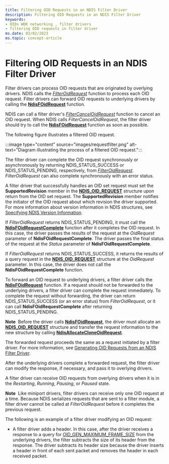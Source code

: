 ```yaml
---
title: Filtering OID Requests in an NDIS Filter Driver
description: Filtering OID Requests in an NDIS Filter Driver
keywords:
- OIDs WDK networking , filter drivers
- filtering OID requests in filter driver
ms.date: 03/02/2023
ms.topic: concept-article
---
```


# Filtering OID Requests in an NDIS Filter Driver





Filter drivers can process OID requests that are originated by overlying drivers. NDIS calls the [*FilterOidRequest*](/windows-hardware/drivers/ddi/ndis/nc-ndis-filter_oid_request) function to process each OID request. Filter drivers can forward OID requests to underlying drivers by calling the [**NdisFOidRequest**](/windows-hardware/drivers/ddi/ndis/nf-ndis-ndisfoidrequest) function.

NDIS can call a filter driver's [*FilterCancelOidRequest*](/windows-hardware/drivers/ddi/ndis/nc-ndis-filter_cancel_oid_request) function to cancel an OID request. When NDIS calls *FilterCancelOidRequest*, the filter driver should try to call the [**NdisFOidRequest**](/windows-hardware/drivers/ddi/ndis/nf-ndis-ndisfoidrequest) function as soon as possible.

The following figure illustrates a filtered OID request.

:::image type="content" source="images/requestfilter.png" alt-text="Diagram illustrating the process of a filtered OID request.":::

The filter driver can complete the OID request synchronously or asynchronously by returning NDIS\_STATUS\_SUCCESS or NDIS\_STATUS\_PENDING, respectively, from [*FilterOidRequest*](/windows-hardware/drivers/ddi/ndis/nc-ndis-filter_oid_request). *FilterOidRequest* can also complete synchronously with an error status.

A filter driver that successfully handles an OID set request must set the **SupportedRevision** member in the [**NDIS\_OID\_REQUEST**](/windows-hardware/drivers/ddi/oidrequest/ns-oidrequest-ndis_oid_request) structure upon return from the OID set request. The **SupportedRevision** member notifies the initiator of the OID request about which revision the driver supported. For more information about version information in NDIS structures, see [Specifying NDIS Version Information](specifying-ndis-version-information.md).

If *FilterOidRequest* returns NDIS\_STATUS\_PENDING, it must call the [**NdisFOidRequestComplete**](/windows-hardware/drivers/ddi/ndis/nf-ndis-ndisfoidrequestcomplete) function after it completes the OID request. In this case, the driver passes the results of the request at the *OidRequest* parameter of **NdisFOidRequestComplete**. The driver passes the final status of the request at the *Status* parameter of **NdisFOidRequestComplete**.

If *FilterOidRequest* returns NDIS\_STATUS\_SUCCESS, it returns the results of a query request in the [**NDIS\_OID\_REQUEST**](/windows-hardware/drivers/ddi/oidrequest/ns-oidrequest-ndis_oid_request) structure at the *OidRequest* parameter. In this case, the driver does not call the **NdisFOidRequestComplete** function.

To forward an OID request to underlying drivers, a filter driver calls the [**NdisFOidRequest**](/windows-hardware/drivers/ddi/ndis/nf-ndis-ndisfoidrequest) function. If a request should not be forwarded to the underlying drivers, a filter driver can complete the request immediately. To complete the request without forwarding, the driver can return NDIS\_STATUS\_SUCCESS (or an error status) from *FilterOidRequest*, or it can call **NdisFOidRequestComplete** after returning NDIS\_STATUS\_PENDING.

**Note**  Before the driver calls [**NdisFOidRequest**](/windows-hardware/drivers/ddi/ndis/nf-ndis-ndisfoidrequest), the driver must allocate an [**NDIS\_OID\_REQUEST**](/windows-hardware/drivers/ddi/oidrequest/ns-oidrequest-ndis_oid_request) structure and transfer the request information to the new structure by calling [**NdisAllocateCloneOidRequest**](/windows-hardware/drivers/ddi/ndis/nf-ndis-ndisallocatecloneoidrequest).

 

The forwarded request proceeds the same as a request initiated by a filter driver. For more information, see [Generating OID Requests from an NDIS Filter Driver](generating-oid-requests-from-an-ndis-filter-driver.md).

After the underlying drivers complete a forwarded request, the filter driver can modify the response, if necessary, and pass it to overlying drivers.

A filter driver can receive OID requests from overlying drivers when it is in the *Restarting*, *Running*, *Pausing*, or *Paused* state.

**Note**  Like miniport drivers, filter drivers can receive only one OID request at a time. Because NDIS serializes requests that are sent to a filter module, a filter driver cannot be called at *FilterOidRequest* before it completes the previous request.

 

The following is an example of a filter driver modifying an OID request:

-   A filter driver adds a header. In this case, after the driver receives a response to a query for [OID\_GEN\_MAXIMUM\_FRAME\_SIZE](./oid-gen-maximum-frame-size.md) from the underlying drivers, the filter subtracts the size of its header from the response. The driver subtracts its header size because the driver inserts a header in front of each sent packet and removes the header in each received packet.

 

